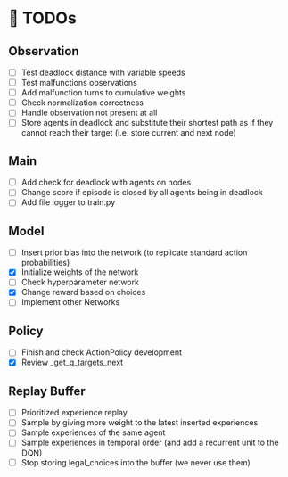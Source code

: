 # :memo: TODOs

## Observation

* [ ] Test deadlock distance with variable speeds
* [ ] Test malfunctions observations
* [ ] Add malfunction turns to cumulative weights
* [ ] Check normalization correctness
* [ ] Handle observation not present at all
* [ ] Store agents in deadlock and substitute their shortest path as if they cannot reach their target (i.e. store current and next node)

## Main

* [ ] Add check for deadlock with agents on nodes
* [ ] Change score if episode is closed by all agents being in deadlock
* [ ] Add file logger to train.py

## Model

* [ ] Insert prior bias into the network (to replicate standard action probabilities)
* [x] Initialize weights of the network
* [ ] Check hyperparameter network
* [x] Change reward based on choices
* [ ] Implement other Networks

## Policy

* [ ] Finish and check ActionPolicy development
* [x] Review _get_q_targets_next

## Replay Buffer

* [ ] Prioritized experience replay
* [ ] Sample by giving more weight to the latest inserted experiences
* [ ] Sample experiences of the same agent
* [ ] Sample experiences in temporal order (and add a recurrent unit to the DQN)
* [ ] Stop storing legal_choices into the buffer (we never use them)

